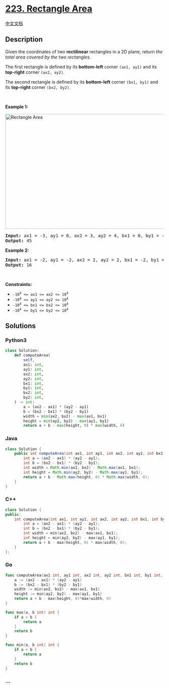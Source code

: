 # [223. Rectangle Area](https://leetcode.com/problems/rectangle-area)

[中文文档](/solution/0200-0299/0223.Rectangle%20Area/README.md)

## Description

<p>Given the coordinates of two <strong>rectilinear</strong> rectangles in a 2D plane, return <em>the total area covered by the two rectangles</em>.</p>

<p>The first rectangle is defined by its <strong>bottom-left</strong> corner <code>(ax1, ay1)</code> and its <strong>top-right</strong> corner <code>(ax2, ay2)</code>.</p>

<p>The second rectangle is defined by its <strong>bottom-left</strong> corner <code>(bx1, by1)</code> and its <strong>top-right</strong> corner <code>(bx2, by2)</code>.</p>

<p>&nbsp;</p>
<p><strong>Example 1:</strong></p>
<img alt="Rectangle Area" src="https://fastly.jsdelivr.net/gh/doocs/leetcode@main/solution/0200-0299/0223.Rectangle%20Area/images/rectangle-plane.png" style="width: 700px; height: 365px;" />
<pre>
<strong>Input:</strong> ax1 = -3, ay1 = 0, ax2 = 3, ay2 = 4, bx1 = 0, by1 = -1, bx2 = 9, by2 = 2
<strong>Output:</strong> 45
</pre>

<p><strong>Example 2:</strong></p>

<pre>
<strong>Input:</strong> ax1 = -2, ay1 = -2, ax2 = 2, ay2 = 2, bx1 = -2, by1 = -2, bx2 = 2, by2 = 2
<strong>Output:</strong> 16
</pre>

<p>&nbsp;</p>
<p><strong>Constraints:</strong></p>

<ul>
	<li><code>-10<sup>4</sup> &lt;= ax1 &lt;= ax2 &lt;= 10<sup>4</sup></code></li>
	<li><code>-10<sup>4</sup> &lt;= ay1 &lt;= ay2 &lt;= 10<sup>4</sup></code></li>
	<li><code>-10<sup>4</sup> &lt;= bx1 &lt;= bx2 &lt;= 10<sup>4</sup></code></li>
	<li><code>-10<sup>4</sup> &lt;= by1 &lt;= by2 &lt;= 10<sup>4</sup></code></li>
</ul>

## Solutions

<!-- tabs:start -->

### **Python3**

```python
class Solution:
    def computeArea(
        self,
        ax1: int,
        ay1: int,
        ax2: int,
        ay2: int,
        bx1: int,
        by1: int,
        bx2: int,
        by2: int,
    ) -> int:
        a = (ax2 - ax1) * (ay2 - ay1)
        b = (bx2 - bx1) * (by2 - by1)
        width = min(ax2, bx2) - max(ax1, bx1)
        height = min(ay2, by2) - max(ay1, by1)
        return a + b - max(height, 0) * max(width, 0)
```

### **Java**

```java
class Solution {
    public int computeArea(int ax1, int ay1, int ax2, int ay2, int bx1, int by1, int bx2, int by2) {
        int a = (ax2 - ax1) * (ay2 - ay1);
        int b = (bx2 - bx1) * (by2 - by1);
        int width = Math.min(ax2, bx2) - Math.max(ax1, bx1);
        int height = Math.min(ay2, by2) - Math.max(ay1, by1);
        return a + b - Math.max(height, 0) * Math.max(width, 0);
    }
}
```

### **C++**

```cpp
class Solution {
public:
    int computeArea(int ax1, int ay1, int ax2, int ay2, int bx1, int by1, int bx2, int by2) {
        int a = (ax2 - ax1) * (ay2 - ay1);
        int b = (bx2 - bx1) * (by2 - by1);
        int width = min(ax2, bx2) - max(ax1, bx1);
        int height = min(ay2, by2) - max(ay1, by1);
        return a + b - max(height, 0) * max(width, 0);
    }
};
```

### **Go**

```go
func computeArea(ax1 int, ay1 int, ax2 int, ay2 int, bx1 int, by1 int, bx2 int, by2 int) int {
	a := (ax2 - ax1) * (ay2 - ay1)
	b := (bx2 - bx1) * (by2 - by1)
	width := min(ax2, bx2) - max(ax1, bx1)
	height := min(ay2, by2) - max(ay1, by1)
	return a + b - max(height, 0)*max(width, 0)
}

func max(a, b int) int {
	if a > b {
		return a
	}
	return b
}

func min(a, b int) int {
	if a < b {
		return a
	}
	return b
}
```

### **...**

```

```

<!-- tabs:end -->
